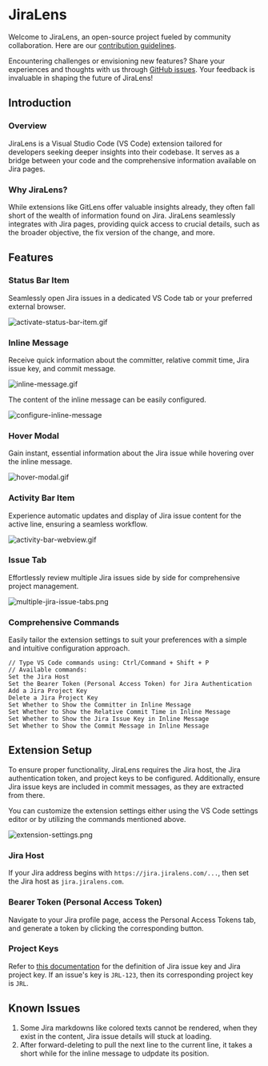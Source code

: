 # JiraLens

Welcome to JiraLens, an open-source project fueled by community collaboration. Here are our [contribution guidelines](https://github.com/JinZihang/vscode-jiralens/blob/4d985ffdb3ece5f4849ecec7e4d67d4b56c4af41/CONTRIBUTING.md).

Encountering challenges or envisioning new features? Share your experiences and thoughts with us through [GitHub issues](https://github.com/JinZihang/vscode-jiralens/issues). Your feedback is invaluable in shaping the future of JiraLens!

## Introduction

### Overview

JiraLens is a Visual Studio Code (VS Code) extension tailored for developers seeking deeper insights into their codebase. It serves as a bridge between your code and the comprehensive information available on Jira pages.

### Why JiraLens?

While extensions like GitLens offer valuable insights already, they often fall short of the wealth of information found on Jira. JiraLens seamlessly integrates with Jira pages, providing quick access to crucial details, such as the broader objective, the fix version of the change, and more.

## Features

### Status Bar Item

Seamlessly open Jira issues in a dedicated VS Code tab or your preferred external browser.

![activate-status-bar-item.gif](resources/readme/activate-status-bar-item.gif)

### Inline Message

Receive quick information about the committer, relative commit time, Jira issue key, and commit message.

![inline-message.gif](resources/readme/inline-message.gif)

The content of the inline message can be easily configured.

![configure-inline-message](resources/readme/configure-inline-message.gif)

### Hover Modal

Gain instant, essential information about the Jira issue while hovering over the inline message.

![hover-modal.gif](resources/readme/hover-modal.gif)

### Activity Bar Item

Experience automatic updates and display of Jira issue content for the active line, ensuring a seamless workflow.

![activity-bar-webview.gif](resources/readme/activity-bar-webview.gif)

### Issue Tab

Effortlessly review multiple Jira issues side by side for comprehensive project management.

![multiple-jira-issue-tabs.png](resources/readme/multiple-jira-issue-tabs.png)

### Comprehensive Commands

Easily tailor the extension settings to suit your preferences with a simple and intuitive configuration approach.

```
// Type VS Code commands using: Ctrl/Command + Shift + P
// Available commands:
Set the Jira Host
Set the Bearer Token (Personal Access Token) for Jira Authentication
Add a Jira Project Key
Delete a Jira Project Key
Set Whether to Show the Committer in Inline Message
Set Whether to Show the Relative Commit Time in Inline Message
Set Whether to Show the Jira Issue Key in Inline Message
Set Whether to Show the Commit Message in Inline Message
```

## Extension Setup

To ensure proper functionality, JiraLens requires the Jira host, the Jira authentication token, and project keys to be configured. Additionally, ensure Jira issue keys are included in commit messages, as they are extracted from there.

You can customize the extension settings either using the VS Code settings editor or by utilizing the commands mentioned above.

![extension-settings.png](resources/readme/extension-settings.png)

### Jira Host

If your Jira address begins with `https://jira.jiralens.com/...`, then set the Jira host as `jira.jiralens.com`.

### Bearer Token (Personal Access Token)

Navigate to your Jira profile page, access the Personal Access Tokens tab, and generate a token by clicking the corresponding button.

### Project Keys

Refer to [this documentation](https://support.atlassian.com/jira-software-cloud/docs/what-is-an-issue/) for the definition of Jira issue key and Jira project key. If an issue's key is `JRL-123`, then its corresponding project key is `JRL`.

## Known Issues

1. Some Jira markdowns like colored texts cannot be rendered, when they exist in the content, Jira issue details will stuck at loading.
2. After forward-deleting to pull the next line to the current line, it takes a short while for the inline message to udpdate its position.
